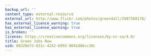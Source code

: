 ```yaml
---
backup_url: ''
content_type: external-resource
external_url: http://www.flickr.com/photos/green4all/2987368178/
has_external_licence_warning: true
has_external_license_warning: true
is_broken: ''
license: https://creativecommons.org/licenses/by-nc-sa/4.0/
title: Green Jobs Now
uid: 88328e73-831c-4242-b993-8041d0bcc38c
---
```

